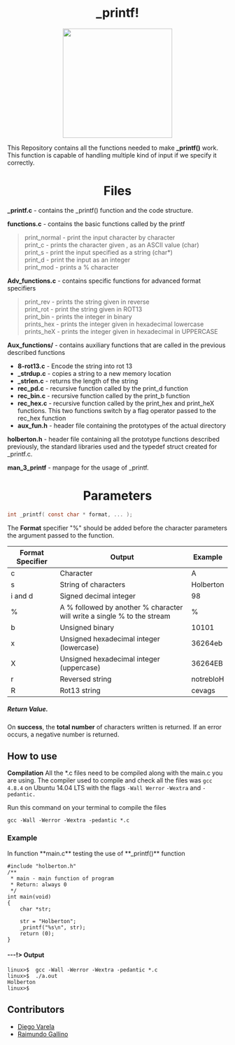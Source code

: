 <h1 align="center"> _printf! </h1>
<p align="center">
  <img width="250" height="250" src="https://cdn.iconscout.com/icon/free/png-512/c-programming-569564.png">
</p>

This Repository contains all the functions needed to make **_printf()** work.  This function is capable of handling multiple kind of input if we specify it correctly. 

<h1 align="center"> Files </h1> 

**_printf.c**  - contains the _printf() function and the code structure.

**functions.c** - contains the basic functions called by the printf
>print_normal - print the input character by character<br>
>print_c - prints the character given ,  as an ASCII value (char)<br>
>print_s - print the input specified as a string (char*)<br>
>print_d - print the input as an integer<br>
>print_mod - prints a % character<br>

**Adv_functions.c** - contains specific functions for advanced  format specifiers
>print_rev - prints the string given in reverse<br>
>print_rot - print the string given in ROT13<br>
>print_bin - prints the integer in binary<br>
>prints_hex - prints the integer given in hexadecimal lowercase<br>
>prints_heX - prints the integer given in hexadecimal in UPPERCASE<br>

**Aux_functions/** - contains auxiliary functions that are called in the previous described functions 
- **8-rot13.c** - Encode the string into rot 13
- **_strdup.c** - copies a string to a new memory location
- **_strlen.c** -  returns the length of the string
- **rec_pd.c** - recursive function called by the print_d function  
- **rec_bin.c** - recursive function called by the print_b function
- **rec_hex.c** - recursive function called by the print_hex and print_heX functions. This two functions switch by a flag operator passed to the rec_hex function
- **aux_fun.h** - header file containing the prototypes of the actual directory

**holberton.h** - header file containing all the prototype functions described previously, the standard libraries  used and the typedef struct created for _printf.c.

**man_3_printf** - manpage for the usage of _printf.

<h1 align="center"> Parameters</h1> 

```` c
int _printf( const char * format, ... );
````

The **Format** specifier "%"  should be added before the character parameters the argument passed to the function.


 Format Specifier | Output | Example
------------ | ------------- |-----------
 c | Character | A
 s | String of characters | Holberton
 i and d | Signed decimal integer | 98 
 % | A % followed by another % character will write a single % to the stream| %
 b | Unsigned binary | 10101
 x | Unsigned hexadecimal integer (lowercase) | 36264eb
 X | Unsigned hexadecimal integer (uppercase) | 36264EB
 r | Reversed string | notrebloH |
 R | Rot13 string | cevags
 
##### Return Value.
On **success**, the **total number** of characters written is returned.
If an error occurs, a negative number is returned.

<h2> How to use </h2>

**Compilation**
All the *.c files need to be compiled along with the main.c you are using. The compiler used to compile and check all the files was `gcc 4.8.4`  on Ubuntu 14.04 LTS with the flags  `-Wall Werror`  `-Wextra`  and  `-pedantic.`

Run this command on your terminal to compile the files

   `gcc -Wall -Werror -Wextra -pedantic *.c`

<h3> Example </h3> 
In function **main.c** testing the use of  **_printf()**  function <br>

	#include "holberton.h" 
	/** 
	 * main - main function of program 
	 * Return: always 0 
	 */ 
	int main(void)
	{ 
		char *str;
		  
		str = "Holberton"; 
		_printf("%s\n", str);
		return (0);
	}
<h4> ---!> Output </h4>

```{bash}
linux>$  gcc -Wall -Werror -Wextra -pedantic *.c
linux>$  ./a.out
Holberton
linux>$
```

## Contributors

 - [Diego Varela](https://github.com/dieg0varela)
 - [Raimundo Gallino](https://github.com/RaimundoGallino)
